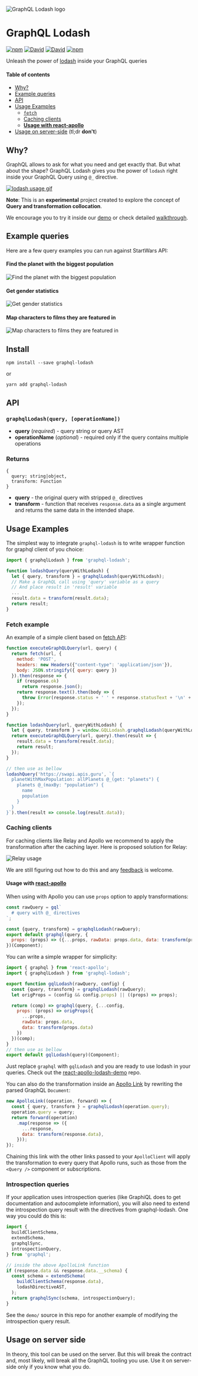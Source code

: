 ![GraphQL Lodash logo](docs/gqlodash-logo.png)

# GraphQL Lodash
[![npm](https://img.shields.io/npm/v/graphql-lodash.svg)](https://www.npmjs.com/package/graphql-lodash) [![David](https://img.shields.io/david/APIs-guru/graphql-lodash.svg)](https://david-dm.org/APIs-guru/graphql-lodash)
[![David](https://img.shields.io/david/dev/APIs-guru/graphql-lodash.svg)](https://david-dm.org/APIs-guru/graphql-lodash?type=dev)
[![npm](https://img.shields.io/npm/l/graphql-lodash.svg)](https://github.com/APIs-guru/graphql-lodash/blob/master/LICENSE)

Unleash the power of [lodash](https://lodash.com/) inside your GraphQL queries

#### Table of contents
- [Why?](#why)
- [Example queries](#example-queries)
- [API](#api)
- [Usage Examples](#usage-examples)
  - [`fetch`](#fetch-example)
  - [Caching clients](#caching-clients)
  - [**Usage with react-apollo**](#usage-with-react-apollo)
- [Usage on server-side](#usage-on-server-side) (tl;dr **don't**)

## Why?
GraphQL allows to ask for what you need and get exactly that. But what about the shape?
GraphQL Lodash gives you the power of `lodash` right inside your GraphQL Query using `@_` directive.

[![lodash usage gif](docs/lodash.gif)](https://apis.guru/graphql-lodash/)

**Note**: This is an **experimental** project created to explore the concept of **Query and transformation collocation**.

We encourage you to try it inside our [demo](https://apis.guru/graphql-lodash/) or check detailed [walkthrough](https://docs.google.com/presentation/d/1aBXjC98hfYrbjUKlWGFMWgAMh9FcxeW_w97uatNYXls/pub?start=false&loop=false&delayms=3000).

## Example queries
Here are a few query examples you can run against StartWars API:

#### Find the planet with the biggest population
![Find the planet with the biggest population](docs/planet_with_max_population.png)
#### Get gender statistics
![Get gender statistics](docs/gender_stats.png)
#### Map characters to films they are featured in
![Map characters to films they are featured in](docs/people_to_films.png)

## Install

    npm install --save graphql-lodash
or

    yarn add graphql-lodash

## API

### `graphqlLodash(query, [operationName])`

- **query** (_required_) - query string or query AST
- **operationName** (_optional_) - required only if the query contains multiple operations

### Returns
```
{
  query: string|object,
  transform: Function
}
```
- **query** - the original query with stripped `@_` directives
- **transform** - function that receives `response.data` as a single argument and returns
the same data in the intended shape.



## Usage Examples

The simplest way to integrate `graphql-lodash` is to write wrapper function for graphql client of you choice:
```js
import { graphqlLodash } from 'graphql-lodash';

function lodashQuery(queryWithLodash) {
  let { query, transform } = graphqlLodash(queryWithLodash);
  // Make a GraphQL call using 'query' variable as a query
  // And place result in 'result' variable
  ...
  result.data = transform(result.data);
  return result;
}
```

### Fetch example
An example of a simple client based on [fetch API](https://developer.mozilla.org/en/docs/Web/API/Fetch_API):
```js
function executeGraphQLQuery(url, query) {
  return fetch(url, {
    method: 'POST',
    headers: new Headers({"content-type": 'application/json'}),
    body: JSON.stringify({ query: query })
  }).then(response => {
    if (response.ok)
      return response.json();
    return response.text().then(body => {
      throw Error(response.status + ' ' + response.statusText + '\n' + body);
    });
  });
}

function lodashQuery(url, queryWithLodash) {
  let { query, transform } = window.GQLLodash.graphqlLodash(queryWithLodash);
  return executeGraphQLQuery(url, query).then(result => {
    result.data = transform(result.data);
    return result;
  });
}

// then use as bellow
lodashQuery('https://swapi.apis.guru', `{
  planetWithMaxPopulation: allPlanets @_(get: "planets") {
    planets @_(maxBy: "population") {
      name
      population
    }
  }
}`).then(result => console.log(result.data));
```

### Caching clients
For caching clients like Relay and Apollo we recommend to apply the transformation after the caching layer.
Here is proposed solution for Relay:

![Relay usage](docs/relay-architecture.png)

We are still figuring out how to do this and any [feedback](https://github.com/APIs-guru/graphql-lodash/issues/new) is welcome.

#### Usage with [react-apollo](https://github.com/apollographql/react-apollo)

When using with Apollo you can use `props` option to apply transformations:

```js
const rawQuery = gql`
  # query with @_ directives
`;

const {query, transform} = graphqlLodash(rawQuery);
export default graphql(query, {
  props: (props) => ({...props, rawData: props.data, data: transform(props.data)})
})(Component);
```

You can write a simple wrapper for simplicity:

```js
import { graphql } from 'react-apollo';
import { graphqlLodash } from 'graphql-lodash';

export function gqlLodash(rawQuery, config) {
  const {query, transform} = graphqlLodash(rawQuery);
  let origProps = (config && config.props) || ((props) => props);

  return (comp) => graphql(query, {...config,
    props: (props) => origProps({
      ...props,
      rawData: props.data,
      data: transform(props.data)
    })
  })(comp);
}
// then use as bellow
export default gqlLodash(query)(Component);
```

Just replace `graphql` with `gqlLodash` and you are ready to use lodash in your queries.
Check out the [react-apollo-lodash-demo](https://github.com/APIs-guru/react-apollo-lodash-demo) repo.

You can also do the transformation inside an [Apollo
Link](https://www.apollographql.com/docs/link/) by rewriting the
parsed GraphQL `Document`:

```js
new ApolloLink((operation, forward) => {
  const { query, transform } = graphqlLodash(operation.query);
  operation.query = query;
  return forward(operation)
    .map(response => ({
      ...response,
      data: transform(response.data),
    }));
});
```

Chaining this link with the other links passed to your `ApolloClient`
will apply the transformation to every query that
Apollo runs, such as those from the `<Query />` component or
subscriptions.

### Introspection queries

If your application uses introspection queries (like GraphiQL does to
get documentation and autocomplete information), you will also need to
extend the introspection query result with the directives from
graphql-lodash. One way you could do this is:

```js
import {
  buildClientSchema,
  extendSchema,
  graphqlSync,
  introspectionQuery,
} from 'graphql';

// inside the above ApolloLink function
if (response.data && response.data.__schema) {
  const schema = extendSchema(
    buildClientSchema(response.data),
    lodashDirectiveAST,
  );
  return graphqlSync(schema, introspectionQuery);
}
```

See the `demo/` source in this repo for another example of modifying
the introspection query result.

## Usage on server side

In theory, this tool can be used on the server. But this will break the contract and, most likely,
will break all the GraphQL tooling you use. Use it on server-side only if you know what you do.
